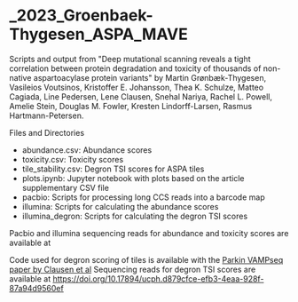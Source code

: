 # _2023_Groenbaek-Thygesen_ASPA_MAVE
Scripts and output from "Deep mutational scanning reveals a tight correlation between protein degradation and toxicity of thousands of non-native aspartoacylase protein variants" by Martin Grønbæk-Thygesen, Vasileios Voutsinos, Kristoffer E. Johansson, Thea K. Schulze, Matteo Cagiada, Line Pedersen, Lene Clausen, Snehal Nariya, Rachel L. Powell, Amelie Stein, Douglas M. Fowler, Kresten Lindorff-Larsen, Rasmus Hartmann-Petersen.

Files and Directories

- abundance.csv: Abundance scores
- toxicity.csv: Toxicity scores
- tile_stability.csv: Degron TSI scores for ASPA tiles
- plots.ipynb: Jupyter notebook with plots based on the article supplementary CSV file
- pacbio: Scripts for processing long CCS reads into a barcode map 
- illumina: Scripts for calculating the abundance scores
- illumina_degron: Scripts for calculating the degron TSI scores

Pacbio and illumina sequencing reads for abundance and toxicity scores are available at 

Code used for degron scoring of tiles is available with the [Parkin VAMPseq paper by Clausen et al](https://github.com/KULL-Centre/_2023_Clausen_parkin_MAVE/tree/d9488dcfdb79329af2fae437d9f9452576d0a2d2/illumina_degron)
Sequencing reads for degron TSI scores are available at https://doi.org/10.17894/ucph.d879cfce-efb3-4eaa-928f-87a94d9560ef

